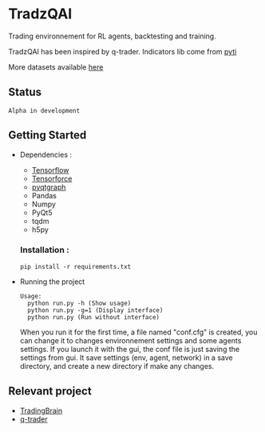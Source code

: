 # TradzQAI

Trading environnement for RL agents, backtesting and training.

TradzQAI has been inspired by q-trader.
Indicators lib come from [pyti](https://github.com/kylejusticemagnuson/pyti)

More datasets available [here](http://www.histdata.com/download-free-forex-data/?/ascii/1-minute-bar-quotes)

## Status

    Alpha in development

## Getting Started

- Dependencies :
  - [Tensorflow](https://github.com/tensorflow/tensorflow)
  - [Tensorforce](https://github.com/reinforceio/tensorforce)
  - [pyqtgraph](https://github.com/pyqtgraph/pyqtgraph)
  - Pandas
  - Numpy
  - PyQt5
  - tqdm
  - h5py

  ### Installation :
    ```pip install -r requirements.txt```

- Running the project
  ```
  Usage:
    python run.py -h (Show usage)
    python run.py -g=1 (Display interface)
    python run.py (Run without interface)
  ```
  When you run it for the first time, a file named "conf.cfg" is created, you can change it to changes environnement settings and some agents settings.
  If you launch it with the gui, the conf file is just saving the settings from gui.
  It save settings (env, agent, network) in a save directory, and create a new directory if make any changes.

## Relevant project
  - [TradingBrain](https://github.com/Prediction-Machines/Trading-Brain)
  - [q-trader](https://github.com/edwardhdlu/q-trader)

